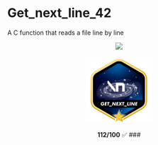 # Get_next_line_42
A C function that reads a file line by line

<p align="center"><a href="https://www.42sp.org.br/" target="_blank"><img src="https://img.shields.io/static/v1?label=&message=SP&color=000&style=for-the-badge&logo=42""></a></p>
<p align="center"><img src="https://github.com/MarcosFlavioGS/Get_next_line_42/blob/master/42_badge/get_next_linem.png">
<p align="center"> <strong>112/100</strong> ✅
###
